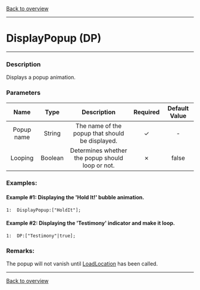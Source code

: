 [Back to overview](index.md)

---
# DisplayPopup (DP)

---

### Description
Displays a popup animation.

### Parameters

|Name|Type|Description|Required|Default Value|
|:---:|:---:|:---:|:---:|:---:|
|Popup name|String|The name of the popup that should be displayed.|✓|-|
|Looping|Boolean|Determines whether the popup should loop or not.|✗|false|

### Examples:
#### Example #1: Displaying the 'Hold It!' bubble animation.
```
1:  DisplayPopup:["HoldIt"];
```

#### Example #2: Displaying the 'Testimony' indicator and make it loop.
```
1:  DP:["Testimony"|true];
```

### Remarks:
The popup will not vanish until [LoadLocation](LoadLocation.md) has been called.

---
[Back to overview](index.md)
